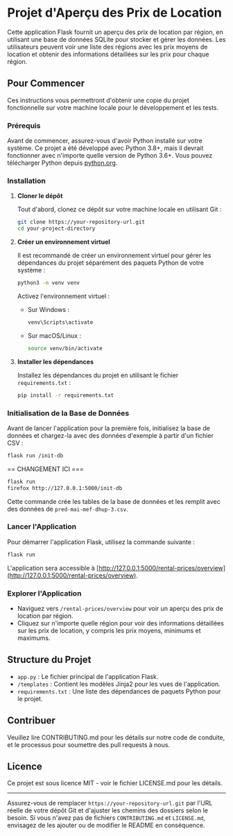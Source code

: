 # Projet d'Aperçu des Prix de Location

Cette application Flask fournit un aperçu des prix de location par région, en utilisant une base de données SQLite pour stocker et gérer les données. Les utilisateurs peuvent voir une liste des régions avec les prix moyens de location et obtenir des informations détaillées sur les prix pour chaque région.

## Pour Commencer

Ces instructions vous permettront d'obtenir une copie du projet fonctionnelle sur votre machine locale pour le développement et les tests.

### Prérequis

Avant de commencer, assurez-vous d'avoir Python installé sur votre système. Ce projet a été développé avec Python 3.8+, mais il devrait fonctionner avec n'importe quelle version de Python 3.6+. Vous pouvez télécharger Python depuis [python.org](https://www.python.org/downloads/).

### Installation

1. **Cloner le dépôt**

   Tout d'abord, clonez ce dépôt sur votre machine locale en utilisant Git :

   ```bash
   git clone https://your-repository-url.git
   cd your-project-directory
   ```

2. **Créer un environnement virtuel**

   Il est recommandé de créer un environnement virtuel pour gérer les dépendances du projet séparément des paquets Python de votre système :

   ```bash
   python3 -m venv venv
   ```

   Activez l'environnement virtuel :

   - Sur Windows :
     ```bash
     venv\Scripts\activate
     ```
   - Sur macOS/Linux :
     ```bash
     source venv/bin/activate
     ```

3. **Installer les dépendances**

   Installez les dépendances du projet en utilisant le fichier `requirements.txt` :

   ```bash
   pip install -r requirements.txt
   ```

### Initialisation de la Base de Données

Avant de lancer l'application pour la première fois, initialisez la base de données et chargez-la avec des données d'exemple à partir d'un fichier CSV :

```bash
flask run /init-db
```

== CHANGEMENT ICI ===
```bash
flask run 
firefox http://127.0.0.1:5000/init-db
```



Cette commande crée les tables de la base de données et les remplit avec des données de `pred-mai-mef-dhup-3.csv`.

### Lancer l'Application

Pour démarrer l'application Flask, utilisez la commande suivante :

```bash
flask run
```

L'application sera accessible à [http://127.0.0.1:5000/rental-prices/overview](http://127.0.0.1:5000/rental-prices/overview).

### Explorer l'Application

- Naviguez vers `/rental-prices/overview` pour voir un aperçu des prix de location par région.
- Cliquez sur n'importe quelle région pour voir des informations détaillées sur les prix de location, y compris les prix moyens, minimums et maximums.

## Structure du Projet

- `app.py` : Le fichier principal de l'application Flask.
- `/templates` : Contient les modèles Jinja2 pour les vues de l'application.
- `requirements.txt` : Une liste des dépendances de paquets Python pour le projet.

## Contribuer

Veuillez lire CONTRIBUTING.md pour les détails sur notre code de conduite, et le processus pour soumettre des pull requests à nous.

## Licence

Ce projet est sous licence MIT - voir le fichier LICENSE.md pour les détails.

---

Assurez-vous de remplacer `https://your-repository-url.git` par l'URL réelle de votre dépôt Git et d'ajuster les chemins des dossiers selon le besoin. Si vous n'avez pas de fichiers `CONTRIBUTING.md` et `LICENSE.md`, envisagez de les ajouter ou de modifier le README en conséquence.
